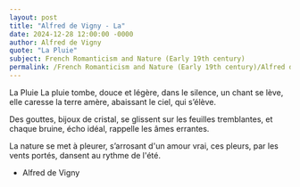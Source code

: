 ```yaml
---
layout: post
title: "Alfred de Vigny - La"
date: 2024-12-28 12:00:00 -0000
author: Alfred de Vigny
quote: "La Pluie"
subject: French Romanticism and Nature (Early 19th century)
permalink: /French Romanticism and Nature (Early 19th century)/Alfred de Vigny/Alfred de Vigny - La
---
```


La Pluie
La pluie tombe, douce et légère,
dans le silence, un chant se lève,
elle caresse la terre amère,
abaissant le ciel, qui s’élève.

Des gouttes, bijoux de cristal,
se glissent sur les feuilles tremblantes,
et chaque bruine, écho idéal,
rappelle les âmes errantes.

La nature se met à pleurer,
s’arrosant d'un amour vrai,
ces pleurs, par les vents portés,
dansent au rythme de l'été.

- Alfred de Vigny
